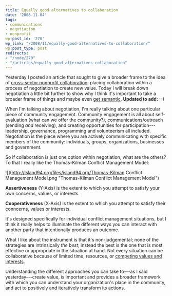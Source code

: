 ```yaml
---
title: Equally good alternatives to collaboration
date: '2008-11-04'
tags:
- communications
- negotiation
- nonprofit
wp:post_id: '270'
wp_link: "/2008/11/equally-good-alternatives-to-collaboration/"
wp:post_type: post
redirects:
- "/node/270"
- "/articles/equally-good-alternatives-collaboration"
---
```


Yesterday I posted an article that sought to give a broader frame to the idea of [cross-sector nonprofit collaboration](http://island94.org/articles/how-create-cross-sector-nonprofit-value): placing collaboration within a process of negotiation to create new value. Today I will break down negotiation a little bit further to show why I think it's important to take a broader frame of things and maybe even [get semantic](http://island94.org/articles/how-create-cross-sector-nonprofit-value#comment-3761). **Updated to add:** :-)

When I'm talking about negotiation, I'm really talking about one particular piece of community engagement. Community engagement is all about self-evaluation (what can we offer the community?), communications/outreach (sending _and_ receiving), and creating opportunities for participation---leadership, governance, programming and volunteerism all included. Negotiation is the piece where you are actively communicating with specific members of the community: individuals, groups, organizations, businesses and government.

So if collaboration is just one option within negotiation, what are the others? To that I really like the Thomas-Kilman Conflict Management Model:

![](http://island94.org/files/island94.org/Thomas-Kilman Conflict Management Model.png "Thomas-Kilman Conflict Management Model")

**Assertiveness** (Y-Axis) is the extent to which you attempt to satisfy your own concerns, values, or interests.

**Cooperativeness** (X-Axis) is the extent to which you attempt to satisfy their conncerns, values or interests.

It's designed specifically for individual conflict management situations, but I think it really helps to illuminate the different ways you can interact with another party that intentionally produces an outcome.

What I like about the instrument is that it's non-judgemental; none of the strategies are intrinsically _the best_; instead the best is the one that is most effective or appropriate in the situation at hand. Not every situation can be collaborative because of limited time, resources, or [competing values and interests](http://island94.org/articles/nonprofit-competition-concept-map).

Understanding the different approaches you can take to---as I said yesterday---create value, is important and provides a broader framework with which you can understand your organization's place in the community, and act to positively and iteratively transform its actions.
